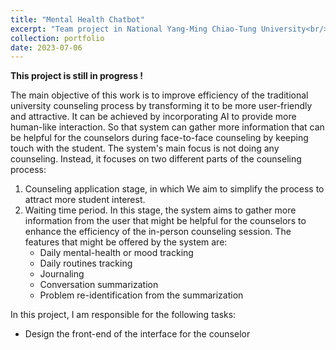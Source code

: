 ```yaml
---
title: "Mental Health Chatbot"
excerpt: "Team project in National Yang-Ming Chiao-Tung University<br/><img src='/images/nycuka.png'>"
collection: portfolio
date: 2023-07-06
---
```


**This project is still in progress !**

The main objective of this work is to improve efficiency of the traditional university counseling process by transforming it to be more user-friendly and attractive. It can be achieved by incorporating AI to provide more human-like interaction. So that system can gather more information that can be helpful for the counselors during face-to-face counseling by keeping touch with the student. The system's main focus is not doing any counseling. Instead, it focuses on two different parts of the counseling process:

1. Counseling application stage, in which We aim to simplify the process to attract more student interest. 
2. Waiting time period. In this stage, the system aims to gather more information from the user that might be helpful for the counselors to enhance the efficiency of the in-person counseling session. The features that might be offered by the system are:
    - Daily mental-health or mood tracking
    - Daily routines tracking
    - Journaling
    - Conversation summarization
    - Problem re-identification from the summarization

In this project, I am responsible for the following tasks:
- Design the front-end of the interface for the counselor
